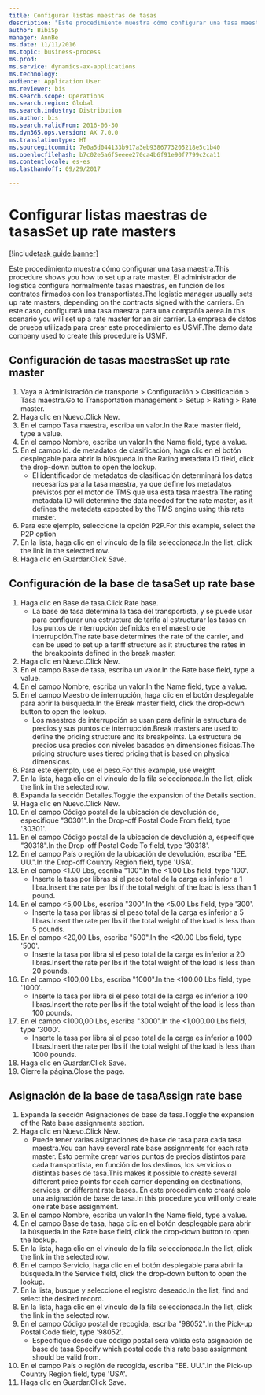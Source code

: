 ```yaml
--- 
title: Configurar listas maestras de tasas
description: "Este procedimiento muestra cómo configurar una tasa maestra."
author: BibiSp
manager: AnnBe
ms.date: 11/11/2016
ms.topic: business-process
ms.prod: 
ms.service: dynamics-ax-applications
ms.technology: 
audience: Application User
ms.reviewer: bis
ms.search.scope: Operations
ms.search.region: Global
ms.search.industry: Distribution
ms.author: bis
ms.search.validFrom: 2016-06-30
ms.dyn365.ops.version: AX 7.0.0
ms.translationtype: HT
ms.sourcegitcommit: 7e0a5d044133b917a3eb9386773205218e5c1b40
ms.openlocfilehash: b7c02e5a6f5eeee270ca4b6f91e90f7799c2ca11
ms.contentlocale: es-es
ms.lasthandoff: 09/29/2017

---
```

# <a name="set-up-rate-masters"></a><span data-ttu-id="c6a2d-103">Configurar listas maestras de tasas</span><span class="sxs-lookup"><span data-stu-id="c6a2d-103">Set up rate masters</span></span>

[!include[task guide banner](../../includes/task-guide-banner.md)]

<span data-ttu-id="c6a2d-104">Este procedimiento muestra cómo configurar una tasa maestra.</span><span class="sxs-lookup"><span data-stu-id="c6a2d-104">This procedure shows you how to set up a rate master.</span></span> <span data-ttu-id="c6a2d-105">El administrador de logística configura normalmente tasas maestras, en función de los contratos firmados con los transportistas.</span><span class="sxs-lookup"><span data-stu-id="c6a2d-105">The logistic manager usually sets up rate masters, depending on the contracts signed with the carriers.</span></span> <span data-ttu-id="c6a2d-106">En este caso, configurará una tasa maestra para una compañía aérea.</span><span class="sxs-lookup"><span data-stu-id="c6a2d-106">In this scenario you will set up a rate master for an air carrier.</span></span> <span data-ttu-id="c6a2d-107">La empresa de datos de prueba utilizada para crear este procedimiento es USMF.</span><span class="sxs-lookup"><span data-stu-id="c6a2d-107">The demo data company used to create this procedure is USMF.</span></span>


## <a name="set-up-rate-master"></a><span data-ttu-id="c6a2d-108">Configuración de tasas maestras</span><span class="sxs-lookup"><span data-stu-id="c6a2d-108">Set up rate master</span></span>
1. <span data-ttu-id="c6a2d-109">Vaya a Administración de transporte > Configuración > Clasificación > Tasa maestra.</span><span class="sxs-lookup"><span data-stu-id="c6a2d-109">Go to Transportation management > Setup > Rating > Rate master.</span></span>
2. <span data-ttu-id="c6a2d-110">Haga clic en Nuevo.</span><span class="sxs-lookup"><span data-stu-id="c6a2d-110">Click New.</span></span>
3. <span data-ttu-id="c6a2d-111">En el campo Tasa maestra, escriba un valor.</span><span class="sxs-lookup"><span data-stu-id="c6a2d-111">In the Rate master field, type a value.</span></span>
4. <span data-ttu-id="c6a2d-112">En el campo Nombre, escriba un valor.</span><span class="sxs-lookup"><span data-stu-id="c6a2d-112">In the Name field, type a value.</span></span>
5. <span data-ttu-id="c6a2d-113">En el campo Id. de metadatos de clasificación, haga clic en el botón desplegable para abrir la búsqueda.</span><span class="sxs-lookup"><span data-stu-id="c6a2d-113">In the Rating metadata ID field, click the drop-down button to open the lookup.</span></span>
    * <span data-ttu-id="c6a2d-114">El identificador de metadatos de clasificación determinará los datos necesarios para la tasa maestra, ya que define los metadatos previstos por el motor de TMS que usa esta tasa maestra.</span><span class="sxs-lookup"><span data-stu-id="c6a2d-114">The rating metadata ID will determine the data needed for the rate master, as it defines the metadata expected by the TMS engine using this rate master.</span></span>  
6. <span data-ttu-id="c6a2d-115">Para este ejemplo, seleccione la opción P2P.</span><span class="sxs-lookup"><span data-stu-id="c6a2d-115">For this example, select the P2P option</span></span>
7. <span data-ttu-id="c6a2d-116">En la lista, haga clic en el vínculo de la fila seleccionada.</span><span class="sxs-lookup"><span data-stu-id="c6a2d-116">In the list, click the link in the selected row.</span></span>
8. <span data-ttu-id="c6a2d-117">Haga clic en Guardar.</span><span class="sxs-lookup"><span data-stu-id="c6a2d-117">Click Save.</span></span>

## <a name="set-up-rate-base"></a><span data-ttu-id="c6a2d-118">Configuración de la base de tasa</span><span class="sxs-lookup"><span data-stu-id="c6a2d-118">Set up rate base</span></span>
1. <span data-ttu-id="c6a2d-119">Haga clic en Base de tasa.</span><span class="sxs-lookup"><span data-stu-id="c6a2d-119">Click Rate base.</span></span>
    * <span data-ttu-id="c6a2d-120">La base de tasa determina la tasa del transportista, y se puede usar para configurar una estructura de tarifa al estructurar las tasas en los puntos de interrupción definidos en el maestro de interrupción.</span><span class="sxs-lookup"><span data-stu-id="c6a2d-120">The rate base determines the rate of the carrier, and can be used to set up a tariff structure as it structures the rates in the breakpoints defined in the break master.</span></span>  
2. <span data-ttu-id="c6a2d-121">Haga clic en Nuevo.</span><span class="sxs-lookup"><span data-stu-id="c6a2d-121">Click New.</span></span>
3. <span data-ttu-id="c6a2d-122">En el campo Base de tasa, escriba un valor.</span><span class="sxs-lookup"><span data-stu-id="c6a2d-122">In the Rate base field, type a value.</span></span>
4. <span data-ttu-id="c6a2d-123">En el campo Nombre, escriba un valor.</span><span class="sxs-lookup"><span data-stu-id="c6a2d-123">In the Name field, type a value.</span></span>
5. <span data-ttu-id="c6a2d-124">En el campo Maestro de interrupción, haga clic en el botón desplegable para abrir la búsqueda.</span><span class="sxs-lookup"><span data-stu-id="c6a2d-124">In the Break master field, click the drop-down button to open the lookup.</span></span>
    * <span data-ttu-id="c6a2d-125">Los maestros de interrupción se usan para definir la estructura de precios y sus puntos de interrupción.</span><span class="sxs-lookup"><span data-stu-id="c6a2d-125">Break masters are used to define the pricing structure and its breakpoints.</span></span> <span data-ttu-id="c6a2d-126">La estructura de precios usa precios con niveles basados en dimensiones físicas.</span><span class="sxs-lookup"><span data-stu-id="c6a2d-126">The pricing structure uses tiered pricing that is based on physical dimensions.</span></span>  
6. <span data-ttu-id="c6a2d-127">Para este ejemplo, use el peso.</span><span class="sxs-lookup"><span data-stu-id="c6a2d-127">For this example, use weight</span></span>
7. <span data-ttu-id="c6a2d-128">En la lista, haga clic en el vínculo de la fila seleccionada.</span><span class="sxs-lookup"><span data-stu-id="c6a2d-128">In the list, click the link in the selected row.</span></span>
8. <span data-ttu-id="c6a2d-129">Expanda la sección Detalles.</span><span class="sxs-lookup"><span data-stu-id="c6a2d-129">Toggle the expansion of the Details section.</span></span>
9. <span data-ttu-id="c6a2d-130">Haga clic en Nuevo.</span><span class="sxs-lookup"><span data-stu-id="c6a2d-130">Click New.</span></span>
10. <span data-ttu-id="c6a2d-131">En el campo Código postal de la ubicación de devolución de, especifique "30301".</span><span class="sxs-lookup"><span data-stu-id="c6a2d-131">In the Drop-off Postal Code From field, type '30301'.</span></span>
11. <span data-ttu-id="c6a2d-132">En el campo Código postal de la ubicación de devolución a, especifique "30318".</span><span class="sxs-lookup"><span data-stu-id="c6a2d-132">In the Drop-off Postal Code To field, type '30318'.</span></span>
12. <span data-ttu-id="c6a2d-133">En el campo País o región de la ubicación de devolución, escriba "EE. UU.".</span><span class="sxs-lookup"><span data-stu-id="c6a2d-133">In the Drop-off Country Region field, type 'USA'.</span></span>
13. <span data-ttu-id="c6a2d-134">En el campo <1.00 Lbs, escriba "100".</span><span class="sxs-lookup"><span data-stu-id="c6a2d-134">In the <1.00 Lbs field, type '100'.</span></span>
    * <span data-ttu-id="c6a2d-135">Inserte la tasa por libras si el peso total de la carga es inferior a 1 libra.</span><span class="sxs-lookup"><span data-stu-id="c6a2d-135">Insert the rate per lbs if the total weight of the load is less than 1 pound.</span></span>  
14. <span data-ttu-id="c6a2d-136">En el campo <5,00 Lbs, escriba "300".</span><span class="sxs-lookup"><span data-stu-id="c6a2d-136">In the <5.00 Lbs field, type '300'.</span></span>
    * <span data-ttu-id="c6a2d-137">Inserte la tasa por libras si el peso total de la carga es inferior a 5 libras.</span><span class="sxs-lookup"><span data-stu-id="c6a2d-137">Insert the rate per lbs if the total weight of the load is less than 5 pounds.</span></span>  
15. <span data-ttu-id="c6a2d-138">En el campo <20,00 Lbs, escriba "500".</span><span class="sxs-lookup"><span data-stu-id="c6a2d-138">In the <20.00 Lbs field, type '500'.</span></span>
    * <span data-ttu-id="c6a2d-139">Inserte la tasa por libra si el peso total de la carga es inferior a 20 libras.</span><span class="sxs-lookup"><span data-stu-id="c6a2d-139">Insert the rate per lbs if the total weight of the load is less than 20 pounds.</span></span>  
16. <span data-ttu-id="c6a2d-140">En el campo <100,00 Lbs, escriba "1000".</span><span class="sxs-lookup"><span data-stu-id="c6a2d-140">In the <100.00 Lbs field, type '1000'.</span></span>
    * <span data-ttu-id="c6a2d-141">Inserte la tasa por libra si el peso total de la carga es inferior a 100 libras.</span><span class="sxs-lookup"><span data-stu-id="c6a2d-141">Insert the rate per lbs if the total weight of the load is less than 100 pounds.</span></span>  
17. <span data-ttu-id="c6a2d-142">En el campo <1000,00 Lbs, escriba "3000".</span><span class="sxs-lookup"><span data-stu-id="c6a2d-142">In the <1,000.00 Lbs field, type '3000'.</span></span>
    * <span data-ttu-id="c6a2d-143">Inserte la tasa por libra si el peso total de la carga es inferior a 1000 libras.</span><span class="sxs-lookup"><span data-stu-id="c6a2d-143">Insert the rate per lbs if the total weight of the load is less than 1000 pounds.</span></span>  
18. <span data-ttu-id="c6a2d-144">Haga clic en Guardar.</span><span class="sxs-lookup"><span data-stu-id="c6a2d-144">Click Save.</span></span>
19. <span data-ttu-id="c6a2d-145">Cierre la página.</span><span class="sxs-lookup"><span data-stu-id="c6a2d-145">Close the page.</span></span>

## <a name="assign-rate-base"></a><span data-ttu-id="c6a2d-146">Asignación de la base de tasa</span><span class="sxs-lookup"><span data-stu-id="c6a2d-146">Assign rate base</span></span>
1. <span data-ttu-id="c6a2d-147">Expanda la sección Asignaciones de base de tasa.</span><span class="sxs-lookup"><span data-stu-id="c6a2d-147">Toggle the expansion of the Rate base assignments section.</span></span>
2. <span data-ttu-id="c6a2d-148">Haga clic en Nuevo.</span><span class="sxs-lookup"><span data-stu-id="c6a2d-148">Click New.</span></span>
    * <span data-ttu-id="c6a2d-149">Puede tener varias asignaciones de base de tasa para cada tasa maestra.</span><span class="sxs-lookup"><span data-stu-id="c6a2d-149">You can have several rate base assignments for each rate master.</span></span> <span data-ttu-id="c6a2d-150">Esto permite crear varios puntos de precios distintos para cada transportista, en función de los destinos, los servicios o distintas bases de tasa.</span><span class="sxs-lookup"><span data-stu-id="c6a2d-150">This makes it possible to create several different price points for each carrier depending on destinations, services, or different rate bases.</span></span> <span data-ttu-id="c6a2d-151">En este procedimiento creará solo una asignación de base de tasa.</span><span class="sxs-lookup"><span data-stu-id="c6a2d-151">In this procedure you will only create one rate base assignment.</span></span>  
3. <span data-ttu-id="c6a2d-152">En el campo Nombre, escriba un valor.</span><span class="sxs-lookup"><span data-stu-id="c6a2d-152">In the Name field, type a value.</span></span>
4. <span data-ttu-id="c6a2d-153">En el campo Base de tasa, haga clic en el botón desplegable para abrir la búsqueda.</span><span class="sxs-lookup"><span data-stu-id="c6a2d-153">In the Rate base field, click the drop-down button to open the lookup.</span></span>
5. <span data-ttu-id="c6a2d-154">En la lista, haga clic en el vínculo de la fila seleccionada.</span><span class="sxs-lookup"><span data-stu-id="c6a2d-154">In the list, click the link in the selected row.</span></span>
6. <span data-ttu-id="c6a2d-155">En el campo Servicio, haga clic en el botón desplegable para abrir la búsqueda.</span><span class="sxs-lookup"><span data-stu-id="c6a2d-155">In the Service field, click the drop-down button to open the lookup.</span></span>
7. <span data-ttu-id="c6a2d-156">En la lista, busque y seleccione el registro deseado.</span><span class="sxs-lookup"><span data-stu-id="c6a2d-156">In the list, find and select the desired record.</span></span>
8. <span data-ttu-id="c6a2d-157">En la lista, haga clic en el vínculo de la fila seleccionada.</span><span class="sxs-lookup"><span data-stu-id="c6a2d-157">In the list, click the link in the selected row.</span></span>
9. <span data-ttu-id="c6a2d-158">En el campo Código postal de recogida, escriba "98052".</span><span class="sxs-lookup"><span data-stu-id="c6a2d-158">In the Pick-up Postal Code field, type '98052'.</span></span>
    * <span data-ttu-id="c6a2d-159">Especifique desde qué código postal será válida esta asignación de base de tasa.</span><span class="sxs-lookup"><span data-stu-id="c6a2d-159">Specify which postal code this rate base assignment should be valid from.</span></span>    
10. <span data-ttu-id="c6a2d-160">En el campo País o región de recogida, escriba "EE. UU.".</span><span class="sxs-lookup"><span data-stu-id="c6a2d-160">In the Pick-up Country Region field, type 'USA'.</span></span>
11. <span data-ttu-id="c6a2d-161">Haga clic en Guardar.</span><span class="sxs-lookup"><span data-stu-id="c6a2d-161">Click Save.</span></span>


